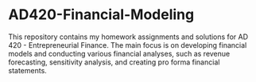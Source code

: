 # AD420-Financial-Modeling
This repository contains my homework assignments and solutions for AD 420 - Entrepreneurial Finance. The main focus is on developing financial models and conducting various financial analyses, such as revenue forecasting, sensitivity analysis, and creating pro forma financial statements.
